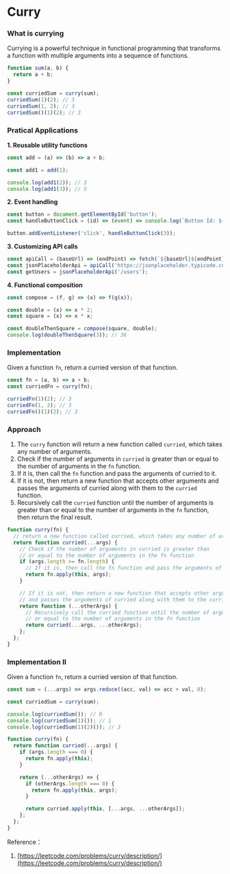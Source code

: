 # Curry

### What is currying

Currying is a powerful technique in functional programming that transforms a function with multiple arguments into a sequence of functions.

```jsx
function sum(a, b) {
  return a + b;
}

const curriedSum = curry(sum);
curriedSum(1)(2); // 3
curriedSum(1, 2); // 3
curriedSum()(1)(2); // 3
```

### Pratical Applications

**1. Reusable utility functions**

```jsx
const add = (a) => (b) => a + b;

const add1 = add(1);

console.log(add1(2)); // 3
console.log(add1(3)); // 5
```

**2. Event handling**

```jsx
const button = document.getElementById('button');
const handleButtonClick = (id) => (event) => console.log(`Button Id: ${id}, ${event}`);

button.addEventListener('click', handleButtonClick(3));
```

**3. Customizing API calls**

```jsx
const apiCall = (baseUrl) => (endPoint) => fetch(`${baseUrl}${endPoint}`);
const jsonPlaceholderApi = apiCall('https://jsonplaceholder.typicode.com');
const getUsers = jsonPlaceholderApi('/users');
```

**4. Functional composition**

```jsx
const compose = (f, g) => (x) => f(g(x));

const double = (x) => x * 2;
const square = (x) => x * x;

const doubleThenSquare = compose(square, double);
console.log(doubleThenSquare(3)); // 36
```

### Implementation

Given a function `fn`, return a curried version of that function.

```jsx
const fn = (a, b) => a + b;
const curriedFn = curry(fn);

curriedFn(1)(2); // 3
curriedFn(1, 2); // 3
curriedFn()(1)(2); // 3
```

### Approach

1. The `curry` function will return a new function called `curried`, which takes any number of arguments.
2. Check if the number of arguments in `curried` is greater than or equal to the number of arguments in the `fn` function.
3. If it is, then call the `fn` function and pass the arguments of curried to it.
4. If it is not, then return a new function that accepts other arguments and passes the arguments of curried along with them to the `curried` function.
5. Recursively call the `curried` function until the number of arguments is greater than or equal to the number of arguments in the `fn` function, then return the final result.

```jsx
function curry(fn) {
  // return a new function called curried, which takes any number of arguments
  return function curried(...args) {
    // Check if the number of arguments in curried is greater than
    // or equal to the number of arguments in the fn function
    if (args.length >= fn.length) {
      // If it is, then call the fn function and pass the arguments of curried to it
      return fn.apply(this, args);
    }

    // If it is not, then return a new function that accepts other arguments
    // and passes the arguments of curried along with them to the curried function
    return function (...otherArgs) {
      // Recursively call the curried function until the number of arguments is greater than
      // or equal to the number of arguments in the fn function
      return curried(...args, ...otherArgs);
    };
  };
}
```

### Implementation II

Given a function `fn`, return a curried version of that function.

```jsx
const sum = (...args) => args.reduce((acc, val) => acc + val, 0);

const curriedSum = curry(sum);

console.log(curriedSum()); // 0
console.log(curriedSum(1)()); // 1
console.log(curriedSum(1)(2)()); // 3
```

```jsx
function curry(fn) {
  return function curried(...args) {
    if (args.length === 0) {
      return fn.apply(this);
    }

    return (...otherArgs) => {
      if (otherArgs.length === 0) {
        return fn.apply(this, args);
      }

      return curried.apply(this, [...args, ...otherArgs]);
    };
  };
}
```

Reference：

1. [https://leetcode.com/problems/curry/description/](https://leetcode.com/problems/curry/description/)
